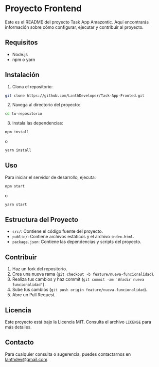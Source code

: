 # Proyecto Frontend

Este es el README del proyecto Task App Amazontic. Aquí encontrarás información sobre cómo configurar, ejecutar y contribuir al proyecto.

## Requisitos

- Node.js
- npm o yarn

## Instalación

1. Clona el repositorio:

```bash
git clone https://github.com/LanthDeveloper/Task-App-Fronted.git
```

2. Navega al directorio del proyecto:

```bash
cd tu-repositorio
```

3. Instala las dependencias:

```bash
npm install
```

o

```bash
yarn install
```

## Uso

Para iniciar el servidor de desarrollo, ejecuta:

```bash
npm start
```

o

```bash
yarn start
```

## Estructura del Proyecto

- `src/`: Contiene el código fuente del proyecto.
- `public/`: Contiene archivos estáticos y el archivo `index.html`.
- `package.json`: Contiene las dependencias y scripts del proyecto.

## Contribuir

1. Haz un fork del repositorio.
2. Crea una nueva rama (`git checkout -b feature/nueva-funcionalidad`).
3. Realiza tus cambios y haz commit (`git commit -am 'Añadir nueva funcionalidad'`).
4. Sube tus cambios (`git push origin feature/nueva-funcionalidad`).
5. Abre un Pull Request.

## Licencia

Este proyecto está bajo la Licencia MIT. Consulta el archivo `LICENSE` para más detalles.

## Contacto

Para cualquier consulta o sugerencia, puedes contactarnos en [lanthdev@gmail.com](mailto:lanthdev@gmail.com).
